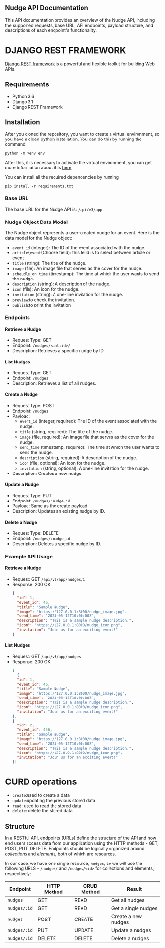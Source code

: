 ## Nudge API Documentation

This API documentation provides an overview of the Nudge API, including the supported requests, base URL, API endpoints, payload structure, and descriptions of each endpoint's functionality.

# DJANGO REST FRAMEWORK
[Django REST framework](http://www.django-rest-framework.org/) is a powerful and flexible toolkit for building Web APIs.

## Requirements
- Python 3.6
- Django 3.1
- Django REST Framework

## Installation
After you cloned the repository, you want to create a virtual environment, so you have a clean python installation.
You can do this by running the command
```
python -m venv env
```

After this, it is necessary to activate the virtual environment, you can get more information about this [here](https://docs.python.org/3/tutorial/venv.html)

You can install all the required dependencies by running
```
pip install -r requirements.txt
```

### Base URL
The base URL for the Nudge API is: `/api/v3/app`

### Nudge Object Data Model
The Nudge object represents a user-created nudge for an event. Here is the data model for the Nudge object:

- `event_id` (integer): The ID of the event associated with the nudge.
- `article\event`(Choose field): this feild is to select between article or event
- `title` (string): The title of the nudge.
- `image` (file): An image file that serves as the cover for the nudge.
- `scheudle_on time` (timestamp): The time at which the user wants to send the nudge.
- `description` (string): A description of the nudge.
- `icon` (file): An icon for the nudge.
- `invitation` (string): A one-line invitation for the nudge.
- `preview`:to check  the invitation.
- `publish`:to print the invitation

### Endpoints

#### Retrieve a Nudge
- Request Type: GET
- Endpoint: `/nudges/<int:id>/`
- Description: Retrieves a specific nudge by ID.

#### List Nudges
- Request Type: GET
- Endpoint: `/nudges`
- Description: Retrieves a list of all nudges.

#### Create a Nudge
- Request Type: POST
- Endpoint: `/nudges`
- Payload:
  - `event_id` (integer, required): The ID of the event associated with the nudge.
  - `title` (string, required): The title of the nudge.
  - `image` (file, required): An image file that serves as the cover for the nudge.
  - `send_time` (timestamp, required): The time at which the user wants to send the nudge.
  - `description` (string, required): A description of the nudge.
  - `icon` (file, optional): An icon for the nudge.
  - `invitation` (string, optional): A one-line invitation for the nudge.
- Description: Creates a new nudge.

#### Update a Nudge
- Request Type: PUT
- Endpoint: `/nudges/:nudge_id`
- Payload: Same as the create payload
- Description: Updates an existing nudge by ID.

#### Delete a Nudge
- Request Type: DELETE
- Endpoint: `/nudges/:nudge_id`
- Description: Deletes a specific nudge by ID.

### Example API Usage

#### Retrieve a Nudge
- Request: GET `/api/v3/app/nudges/1`
- Response: 200 OK
  ```json
  {
    "id": 1,
    "event_id": 46,
    "title": "Sample Nudge",
    "image": "https://127.0.0.1:8000/nudge_image.jpg",
    "send_time": "2023-05-12T10:00:00Z",
    "description": "This is a sample nudge description.",
    "icon": "https://127.0.0.1:8000/nudge_icon.png",
    "invitation": "Join us for an exciting event!"
  }
  ```

#### List Nudges
- Request: GET `/api/v3/app/nudges`
- Response: 200 OK
  ```json
  [
    {
    "id": 1,
    "event_id": 46,
    "title": "Sample Nudge",
    "image": "https://127.0.0.1:8000/nudge_image.jpg",
    "send_time": "2023-05-12T10:00:00Z",
    "description": "This is a sample nudge description.",
    "icon": "https://127.0.0.1:8000/nudge_icon.png",
    "invitation": "Join us for an exciting event!"
  },
  {
    "id": 2,
    "event_id": 456,
    "title": "Sample Nudge",
    "image": "https://127.0.0.1:8000/nudge_image.jpg",
    "send_time": "2023-05-12T10:00:00Z",
    "description": "This is a sample nudge description.",
    "icon": "https://127.0.0.1:8000/nudge_icon.png",
    "invitation": "Join us for an exciting event!"
  }]
  ```

# CURD operations

- `create`:used to create a data
- `update`:updating the previous stored data
- `read`: used to read the stored data
- `delete`: delete the stored data
  
## Structure
In a RESTful API, endpoints (URLs) define the structure of the API and how end users access data from our application using the HTTP methods - GET, POST, PUT, DELETE. Endpoints should be logically organized around _collections_ and _elements_, both of which are resources.

In our case, we have one single resource, `nudges`, so we will use the following URLS - `/nudges/` and `/nudges/<id>` for collections and elements, respectively:

Endpoint |HTTP Method | CRUD Method | Result
-- | -- |-- |--
`nudges` | GET | READ | Get all nudges
`nudges/:id` | GET | READ | Get a single nudges
`nudges`| POST | CREATE | Create a new nudges
`nudges/:id` | PUT | UPDATE | Update a nudges
`nudges/:id` | DELETE | DELETE | Delete a nudges


     

